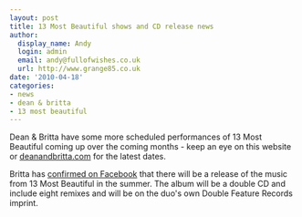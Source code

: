 ```yaml
---
layout: post
title: 13 Most Beautiful shows and CD release news
author:
  display_name: Andy
  login: admin
  email: andy@fullofwishes.co.uk
  url: http://www.grange85.co.uk
date: '2010-04-18'
categories:
- news
- dean & britta
- 13 most beautiful
---
```

<p>Dean & Britta have some more scheduled performances of 13 Most Beautiful coming up over the coming months - keep an eye on this website or <a href="https://web.archive.org/web/20100418+/http://www.deanandbritta.com/blog/?page_id=218/">deanandbritta.com</a> for the latest dates.</p>
<p>Britta has <a href="http://www.facebook.com/photo.php?pid=4505176&id=8289570799&comments&ref=mf">confirmed on Facebook</a> that there will be a release of the music from 13 Most Beautiful in the summer. The album will be a double CD and include eight remixes and will be on the duo's own Double Feature Records imprint.</p>
